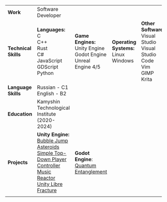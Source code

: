 |                      |                                                                                                                                                                                                                                                                                                                                                                                                     |                                                                                  |                                            |                                                                                    |                                                       |
|----------------------|-----------------------------------------------------------------------------------------------------------------------------------------------------------------------------------------------------------------------------------------------------------------------------------------------------------------------------------------------------------------------------------------------------|----------------------------------------------------------------------------------|--------------------------------------------|------------------------------------------------------------------------------------|-------------------------------------------------------|
| **Work**             | Software Developer                                                                                                                                                                                                                                                                                                                                                                                  |                                                                                  |                                            |                                                                                    |                                                       |
| **Technical Skills** | **Languages:**<br>C<br>C++<br>Rust<br>C#<br>JavaScript<br>GDScript<br>Python                                                                                                                                                                                                                                                                                                                        | **Game Engines:**<br>Unity Engine<br>Godot Engine<br>Unreal Engine 4/5           | **Operating Systems:**<br>Linux<br>Windows | **Other Software:**<br>Visual Studio<br>Visual Studio Code<br>Vim<br>GIMP<br>Krita | **Other Skills:**<br>Writing documentation in Gitbook |
| **Language Skills**  | Russian - C1<br>English - B2                                                                                                                                                                                                                                                                                                                                                                        |                                                                                  |                                            |                                                                                    |                                                       |
| **Education**        | Kamyshin Technological Institute<br>     (2020-2024)                                                                                                                                                                                                                                                                                                                                                |                                                                                  |                                            |                                                                                    |                                                       |
| **Projects**         | **Unity Engine:**<br>[Bubble Jump](https://github.com/dima13230/bubble-jump)<br>[Asteroids](https://github.com/dima13230/megame-task-1)<br>[Simple Top-Down Player Controller](https://www.youtube.com/watch?v=Mx5gopTOB2c)<br>[Music Reactor](https://assetstore.unity.com/packages/tools/audio/music-reactor-109041)<br>[Unity Libre Fracture](https://gitlab.com/dima13230/unity-libre-fracture) | **Godot Engine**:<br>[Quantum Entanglement](https://yandex.com/games/app/211226) |                                            |                                                                                    |                                                       |
|                      |                                                                                                                                                                                                                                                                                                                                                                                                     |                                                                                  |                                            |                                                                                    |                                                       |
